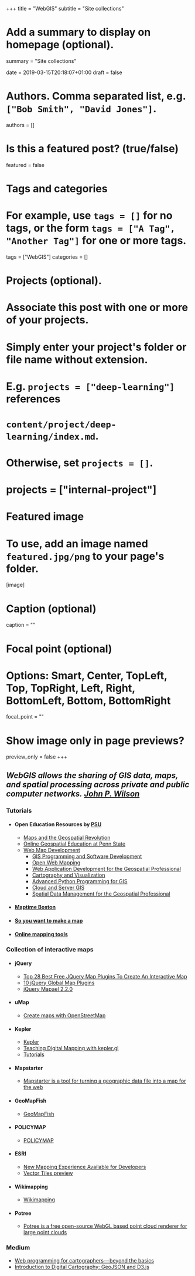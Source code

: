 +++
title = "WebGIS"
subtitle = "Site collections"

# Add a summary to display on homepage (optional).
summary = "Site collections"

date = 2019-03-15T20:18:07+01:00
draft = false

# Authors. Comma separated list, e.g. `["Bob Smith", "David Jones"]`.
authors = []

# Is this a featured post? (true/false)
featured = false

# Tags and categories
# For example, use `tags = []` for no tags, or the form `tags = ["A Tag", "Another Tag"]` for one or more tags.
tags = ["WebGIS"]
categories = []

# Projects (optional).
#   Associate this post with one or more of your projects.
#   Simply enter your project's folder or file name without extension.
#   E.g. `projects = ["deep-learning"]` references
#   `content/project/deep-learning/index.md`.
#   Otherwise, set `projects = []`.
# projects = ["internal-project"]

# Featured image
# To use, add an image named `featured.jpg/png` to your page's folder.
[image]
  # Caption (optional)
  caption = ""

  # Focal point (optional)
  # Options: Smart, Center, TopLeft, Top, TopRight, Left, Right, BottomLeft, Bottom, BottomRight
  focal_point = ""

  # Show image only in page previews?
  preview_only = false
+++

##  _**WebGIS**_ _allows the sharing of GIS data, maps, and spatial processing across private and public computer networks._ ***[John P. Wilson](https://gistbok.ucgis.org/bok-topics/web-gis)***


### Tutorials

- #### Open Education Resources by [PSU](https://open.ems.psu.edu/oer-search?f[]=search_api_aggregation_1:web%20services&search_api_views_fulltext=gis)

  - [Maps and the Geospatial Revolution](https://www.e-education.psu.edu/maps/)
  - [Online Geospatial Education at Penn State](https://gis.e-education.psu.edu/)
  - [Web Map Development](https://gis.e-education.psu.edu/geowebdev)
      - [GIS Programming and Software Development](https://www.e-education.psu.edu/geog485/syllabus)
      - [Open Web Mapping](https://www.e-education.psu.edu/geog585/)
      - [Web Application Development for the Geospatial Professional](https://www.e-education.psu.edu/geog863/node/1776)
      - [Cartography and Visualization](https://www.e-education.psu.edu/geog486/syllabus)
      - [Advanced Python Programming for GIS](https://www.e-education.psu.edu/geog489/home.html)
      - [Cloud and Server GIS](https://www.e-education.psu.edu/geog865/)
      - [Spatial Data Management for the Geospatial Professional](https://www.e-education.psu.edu/spatialdb/syllabus)

- #### [Maptime Boston](http://maptimeboston.github.io/)

- #### [So you want to make a map](https://github.com/veltman/learninglunches/tree/master/maps)

- #### [Online mapping tools](http://ledeprogram.com/2015/absolutely-everything-you-need-to-know-about-mapping-tools/)


### Collection of interactive maps
- #### jQuery

  - [Top 28 Best Free JQuery Map Plugins To Create An Interactive Map](https://colorlib.com/wp/jquery-map-plugins/)
  - [10 jQuery Global Map Plugins](https://www.sitepoint.com/10-jquery-global-map-plugins/)
  - [jQuery Mapael 2.2.0](https://www.vincentbroute.fr/mapael/)

- #### uMap

  - [Create maps with OpenStreetMap](http://umap.openstreetmap.fr/en/)

- #### Kepler
  - [Kepler](https://kepler.gl/)
  - [Teaching Digital Mapping with kepler.gl](http://drstephenrobertson.com/blog-post/teaching-digital-mapping-with-kepler-gl/)
  - [Tutorials](https://medium.com/search?q=kepler.gl)

- #### Mapstarter

  - [Mapstarter is a tool for turning a geographic data file into a map for the web](http://mapstarter.com/)

- #### GeoMapFish

  - [GeoMapFish](https://geomapfish.org/)

- #### POLICYMAP

  - [POLICYMAP](https://www.policymap.com/maps)

- #### ESRI

  - [New Mapping Experience Available for Developers](https://www.esri.com/arcgis-blog/products/developers/mapping/new-mapping-experience-available-for-developers/)
  - [Vector Tiles preview](https://www.esri.com/arcgis-blog/products/arcgis-enterprise/mapping/vector-tiles-preview/?rmedium=redirect&rsource=blogs.esri.com/esri/arcgis/2015/07/20/vector-tiles-preview)

- #### Wikimapping
  - [Wikimapping](https://wikimapping.com/blog/)

- #### Potree
  - [Potree is a free open-source WebGL based point cloud renderer for large point clouds](http://www.potree.org/index.html)


### Medium
- [Web programming for cartographers — beyond the basics](https://medium.com/@ralucagnicola/web-programming-for-cartographers-beyond-the-basics-cecac632551a)
- [Introduction to Digital Cartography: GeoJSON and D3.js](https://medium.com/@amy.degenaro/introduction-to-digital-cartography-geojson-and-d3-js-c27f066aa84)
